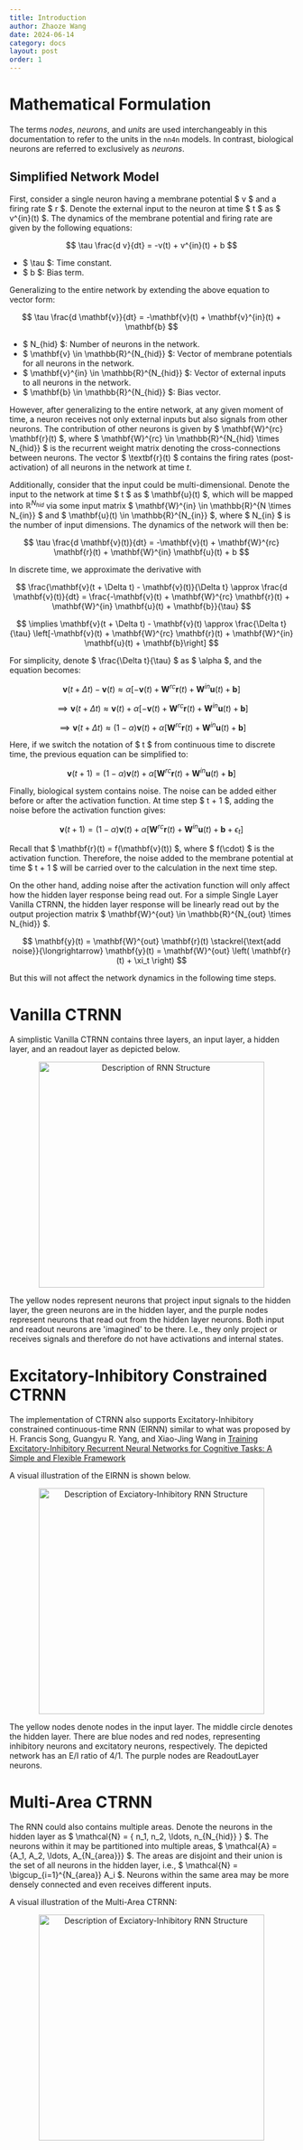 ```yaml
---
title: Introduction
author: Zhaoze Wang
date: 2024-06-14
category: docs
layout: post
order: 1
---
```

# Mathematical Formulation
The terms *nodes*, *neurons*, and *units* are used interchangeably in this documentation to refer to the units in the `nn4n` models. In contrast, biological neurons are referred to exclusively as *neurons*.

## Simplified Network Model
First, consider a single neuron having a membrane potential $ v $ and a firing rate $ r $. Denote the external input to the neuron at time $ t $ as $ v^{in}(t) $. The dynamics of the membrane potential and firing rate are given by the following equations:

$$
\tau \frac{d v}{dt} = -v(t) + v^{in}(t) + b
$$

- $ \tau $: Time constant.
- $ b $: Bias term.

Generalizing to the entire network by extending the above equation to vector form:

$$
\tau \frac{d \mathbf{v}}{dt} = -\mathbf{v}(t) + \mathbf{v}^{in}(t) + \mathbf{b}
$$

- $ N_{hid} $: Number of neurons in the network.
- $ \mathbf{v} \in \mathbb{R}^{N_{hid}} $: Vector of membrane potentials for all neurons in the network.
- $ \mathbf{v}^{in} \in \mathbb{R}^{N_{hid}} $: Vector of external inputs to all neurons in the network.
- $ \mathbf{b} \in \mathbb{R}^{N_{hid}} $: Bias vector.

However, after generalizing to the entire network, at any given moment of time, a neuron receives not only external inputs but also signals from other neurons. The contribution of other neurons is given by $ \mathbf{W}^{rc} \mathbf{r}(t) $, where $ \mathbf{W}^{rc} \in \mathbb{R}^{N_{hid} \times N_{hid}} $ is the recurrent weight matrix denoting the cross-connections between neurons. The vector $ \textbf{r}(t) $ contains the firing rates (post-activation) of all neurons in the network at time $t$. 

Additionally, consider that the input could be multi-dimensional. Denote the input to the network at time $ t $ as $ \mathbf{u}(t) $, which will be mapped into $\mathbb{R}^{N_{hid}}$ via some input matrix $ \mathbf{W}^{in} \in \mathbb{R}^{N \times N_{in}} $ and $ \mathbf{u}(t) \in \mathbb{R}^{N_{in}} $, where $ N_{in} $ is the number of input dimensions. The dynamics of the network will then be:

$$
\tau \frac{d \mathbf{v}(t)}{dt} = -\mathbf{v}(t) + \mathbf{W}^{rc} \mathbf{r}(t) + \mathbf{W}^{in} \mathbf{u}(t) + b
$$

In discrete time, we approximate the derivative with

$$
\frac{\mathbf{v}(t + \Delta t) - \mathbf{v}(t)}{\Delta t} \approx \frac{d \mathbf{v}(t)}{dt} = \frac{-\mathbf{v}(t) + \mathbf{W}^{rc} \mathbf{r}(t) + \mathbf{W}^{in} \mathbf{u}(t) + \mathbf{b}}{\tau}
$$

$$
\implies \mathbf{v}(t + \Delta t) - \mathbf{v}(t) \approx \frac{\Delta t}{\tau} \left[-\mathbf{v}(t) + \mathbf{W}^{rc} \mathbf{r}(t) + \mathbf{W}^{in} \mathbf{u}(t) + \mathbf{b}\right]
$$

For simplicity, denote $ \frac{\Delta t}{\tau} $ as $ \alpha $, and the equation becomes:

$$
\mathbf{v}(t + \Delta t) - \mathbf{v}(t) \approx \alpha \left[-\mathbf{v}(t) + \mathbf{W}^{rc} \mathbf{r}(t) + \mathbf{W}^{in} \mathbf{u}(t) + \mathbf{b}\right]
$$

$$
\implies \mathbf{v}(t + \Delta t) \approx \mathbf{v}(t) + \alpha \left[-\mathbf{v}(t) + \mathbf{W}^{rc} \mathbf{r}(t) + \mathbf{W}^{in} \mathbf{u}(t) + \mathbf{b}\right]
$$

$$
\implies \mathbf{v}(t + \Delta t) \approx (1 - \alpha) \mathbf{v}(t) + \alpha \left[\mathbf{W}^{rc} \mathbf{r}(t) + \mathbf{W}^{in} \mathbf{u}(t) + \mathbf{b}\right]
$$

Here, if we switch the notation of $ t $ from continuous time to discrete time, the previous equation can be simplified to:

$$
\mathbf{v}(t+1) = (1 - \alpha) \mathbf{v}(t) + \alpha \left[\mathbf{W}^{rc} \mathbf{r}(t) + \mathbf{W}^{in} \mathbf{u}(t) + \mathbf{b}\right]
$$

Finally, biological system contains noise. The noise can be added either before or after the activation function. At time step $ t + 1 $, adding the noise before the activation function gives:

$$
\mathbf{v}(t+1) = (1 - \alpha) \mathbf{v}(t) + \alpha \left[\mathbf{W}^{rc} \mathbf{r}(t) + \mathbf{W}^{in} \mathbf{u}(t) + \mathbf{b} + \epsilon_t \right]
$$

Recall that $ \mathbf{r}(t) = f(\mathbf{v}(t)) $, where $ f(\cdot) $ is the activation function. Therefore, the noise added to the membrane potential at time $ t + 1 $ will be carried over to the calculation in the next time step.

On the other hand, adding noise after the activation function will only affect how the hidden layer response being read out. For a simple Single Layer Vanilla CTRNN, the hidden layer response will be linearly read out by the output projection matrix $ \mathbf{W}^{out} \in \mathbb{R}^{N_{out} \times N_{hid}} $.

$$
\mathbf{y}(t) = \mathbf{W}^{out} \mathbf{r}(t) \stackrel{\text{add noise}}{\longrightarrow} \mathbf{y}(t) = \mathbf{W}^{out} \left( \mathbf{r}(t) + \xi_t \right)
$$

But this will not affect the network dynamics in the following time steps.

<!-- $$ v_j^t = \gamma \sum_{i=1}^{N} w_{ij} r_i^{t-1} + (1-\gamma) v_j^{t-1} $$

$$ f_j^t = \left( v_j^t \right) $$

- $ r_j^t $: Firing rate of neuron $ j $ at time $ t $.
- $ f(\cdot) $: Activation function.
- $ \gamma $: Decay constant.
- $ w_{ij} $: Weight from neuron $ i $ to neuron $ j $.
- $ v_j^{t-1} $: Membrane potential of neuron $ j $ at time $ t-1 $.


Generalizing to the entire network, we have:

$$ \mathbf{v}^t = \gamma \mathbf{W} \mathbf{r}^{t-1} + (1-\gamma) \mathbf{v}^{t-1} $$

$$ \mathbf{r}^t = f\left( \mathbf{v}^t \right) $$

- $ \mathbf{r}^t $: Vector of firing rates for all neurons at time $ t $.
- $ \mathbf{W} $: Weight matrix.
- $ \mathbf{v}^{t-1} $: Vector of membrane potentials for all neurons at time $ t-1 $.

## RNN Dynamics
At every timestep, we assume that the neurons in the modeled brain region receive external inputs and signals from their neighboring neurons. These signals are then non-linearly integrated to produce an output. The dynamics of the Recurrent Neural Network (RNN) can be described by the following differential equation:

$$\tau \frac{d \mathbf{v}}{dt} = -\mathbf{v}^t + \mathbf{W}_{hid} f(\mathbf{v}^t) + \mathbf{W}_{in} \mathbf{u}^t + \mathbf{b}_{hid} + \epsilon_t$$

- $ \tau $: Time constant.
- $ \mathbf{W}_{hid} $: Weight matrix for the recurrent connections.
- $ \mathbf{W}_{in} $: Weight matrix for the external input.
- $ \mathbf{b}_{hid} $: Bias vector.
- $ \epsilon_t $: Pre-activation noise vector.

Re-write the equation in discrete time, we get an equation looks more similar to the one in the previous section:

$$
\Delta \mathbf{v}^t = \frac{dt}{\tau} (-\mathbf{v}^t + \mathbf{W}_{hid} f(\mathbf{v}^t) + \mathbf{W}_{in} \mathbf{u}^t + \mathbf{b}_{hid} + \epsilon_{t}) + \xi_{t}
$$

- $ \xi_{t} $: Post-activation noise vector.
- $ dt $: Discrete time step (how much time in real world does each time step represent).

Replacing $\frac{dt}{\tau}$ with $\gamma$ gives:

$$
\Delta \mathbf{v}^t = \gamma (-\mathbf{v}^t + \mathbf{W}_{hid} f(\mathbf{v}^t) + \mathbf{W}_{in} \mathbf{u}^t + \mathbf{b}_{hid} + \epsilon_{t}) + \xi_{t}
$$ -->


<!-- # Model Structure
```
├── CTRNN
│   ├── RecurrentLayer
│   │   ├── InputLayer (class LinearLayer)
│   │   ├── HiddenLayer
│   ├── Readout_areas (class LinearLayer)
``` -->


# Vanilla CTRNN
A simplistic Vanilla CTRNN contains three layers, an input layer, a hidden layer, and an readout layer as depicted below.

<p align="center">
  <img src="{{ '/assets/images/basics/RNN_structure.png' | relative_url }}" width="400" alt="Description of RNN Structure">
</p>

The yellow nodes represent neurons that project input signals to the hidden layer, the green neurons are in the hidden layer, and the purple nodes represent neurons that read out from the hidden layer neurons. Both input and readout neurons are 'imagined' to be there. I.e., they only project or receives signals and therefore do not have activations and internal states.

# Excitatory-Inhibitory Constrained CTRNN
The implementation of CTRNN also supports Excitatory-Inhibitory constrained continuous-time RNN (EIRNN) similar to what was proposed by H. Francis Song, Guangyu R. Yang, and Xiao-Jing Wang in [Training Excitatory-Inhibitory Recurrent Neural Networks for Cognitive Tasks: A Simple and Flexible Framework](https://doi.org/10.1371/journal.pcbi.1004792)

A visual illustration of the EIRNN is shown below.

<p align="center">
  <img src="{{ '/assets/images/basics/EIRNN_structure.png' | relative_url }}" width="400" alt="Description of Exciatory-Inhibitory RNN Structure">
</p>

The yellow nodes denote nodes in the input layer. The middle circle denotes the hidden layer. There are blue nodes and red nodes, representing inhibitory neurons and excitatory neurons, respectively. The depicted network has an E/I ratio of 4/1. The purple nodes are ReadoutLayer neurons.

# Multi-Area CTRNN
The RNN could also contains multiple areas. Denote the neurons in the hidden layer as $ \mathcal{N} = \{ n_1, n_2, \ldots, n_{N_{hid}} \} $. The neurons within it may be partitioned into multiple areas, $ \mathcal{A} = \{A_1, A_2, \ldots, A_{N_{area}}\} $. The areas are disjoint and their union is the set of all neurons in the hidden layer, i.e., $ \mathcal{N} = \bigcup_{i=1}^{N_{area}} A_i $. Neurons within the same area may be more densely connected and even receives different inputs.

A visual illustration of the Multi-Area CTRNN:

<p align="center">
  <img src="{{ '/assets/images/basics/Multi_Area_Structure.png' | relative_url }}" width="400" alt="Description of Exciatory-Inhibitory RNN Structure">
</p>
